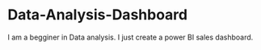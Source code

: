 # Data-Analysis-Dashboard
I am a begginer in Data analysis. I just create a power BI sales dashboard. 
